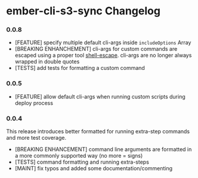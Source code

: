 # ember-cli-s3-sync Changelog

### 0.0.8
* [FEATURE] specify multiple default cli-args inside `includeOptions` Array
* [BREAKING ENHANCHEMENT] cli-args for custom commands are escaped using a proper tool [shell-escape](https://github.com/xxorax/node-shell-escape). cli-args are no longer always wrapped in double quotes
* [TESTS] add tests for formatting a custom command


### 0.0.5



* [FEATURE] allow default cli-args when running custom scripts during deploy process

### 0.0.4

This release introduces better formatted for running extra-step commands and more test coverage.

* [BREAKING ENHANCEMENT] command line arguments are formatted in a more commonly supported way (no more = signs)
* [TESTS] command formatting and running extra-steps
* [MAINT] fix typos and added some documentation/commenting
